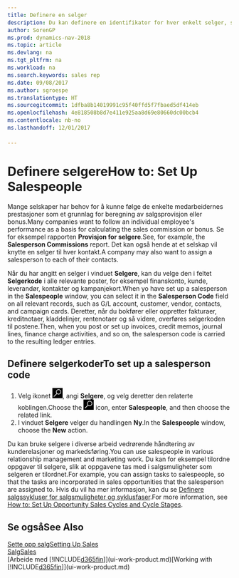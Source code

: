 ```yaml
---
title: Definere en selger
description: Du kan definere en identifikator for hver enkelt selger, slik at du kan spore prestasjonen til en person eller tilordne en selger til en kontakt.
author: SorenGP
ms.prod: dynamics-nav-2018
ms.topic: article
ms.devlang: na
ms.tgt_pltfrm: na
ms.workload: na
ms.search.keywords: sales rep
ms.date: 09/08/2017
ms.author: sgroespe
ms.translationtype: HT
ms.sourcegitcommit: 1dfba8b14019991c95f40ffd5f7fbaed5df414eb
ms.openlocfilehash: 4e818508b8d7e411e925aa8d69e80660dc00bcb4
ms.contentlocale: nb-no
ms.lasthandoff: 12/01/2017

---
```

# <a name="how-to-set-up-salespeople"></a><span data-ttu-id="ce6b3-103">Definere selgere</span><span class="sxs-lookup"><span data-stu-id="ce6b3-103">How to: Set Up Salespeople</span></span>
<span data-ttu-id="ce6b3-104">Mange selskaper har behov for å kunne følge de enkelte medarbeidernes prestasjoner som et grunnlag for beregning av salgsprovisjon eller bonus.</span><span class="sxs-lookup"><span data-stu-id="ce6b3-104">Many companies want to follow an individual employee's performance as a basis for calculating the sales commission or bonus.</span></span> <span data-ttu-id="ce6b3-105">Se for eksempel rapporten **Provisjon for selgere**.</span><span class="sxs-lookup"><span data-stu-id="ce6b3-105">See, for example, the **Salesperson Commissions** report.</span></span> <span data-ttu-id="ce6b3-106">Det kan også hende at et selskap vil knytte en selger til hver kontakt.</span><span class="sxs-lookup"><span data-stu-id="ce6b3-106">A company may also want to assign a salesperson to each of their contacts.</span></span>

<span data-ttu-id="ce6b3-107">Når du har angitt en selger i vinduet **Selgere**, kan du velge den i feltet **Selgerkode** i alle relevante poster, for eksempel finanskonto, kunde, leverandør, kontakter og kampanjekort.</span><span class="sxs-lookup"><span data-stu-id="ce6b3-107">When yo have set up a salesperson in the **Salespeople** window, you can select it in the **Salesperson Code** field on all relevant records, such as G/L account, customer, vendor, contacts, and campaign cards.</span></span> <span data-ttu-id="ce6b3-108">Deretter, når du bokfører eller oppretter fakturaer, kreditnotaer, kladdelinjer, rentenotaer og så videre, overføres selgerkoden til postene.</span><span class="sxs-lookup"><span data-stu-id="ce6b3-108">Then, when you post or set up invoices, credit memos, journal lines, finance charge activities, and so on, the salesperson code is carried to the resulting ledger entries.</span></span>

## <a name="to-set-up-a-salesperson-code"></a><span data-ttu-id="ce6b3-109">Definere selgerkoder</span><span class="sxs-lookup"><span data-stu-id="ce6b3-109">To set up a salesperson code</span></span>
1. <span data-ttu-id="ce6b3-110">Velg ikonet ![Søk etter side eller rapport](media/ui-search/search_small.png "Søk etter side eller rapport"), angi **Selgere**, og velg deretter den relaterte koblingen.</span><span class="sxs-lookup"><span data-stu-id="ce6b3-110">Choose the ![Search for Page or Report](media/ui-search/search_small.png "Search for Page or Report icon") icon, enter **Salespeople**, and then choose the related link.</span></span>
2. <span data-ttu-id="ce6b3-111">I vinduet **Selgere** velger du handlingen **Ny**.</span><span class="sxs-lookup"><span data-stu-id="ce6b3-111">In the **Salespeople** window, choose the **New** action.</span></span>

<span data-ttu-id="ce6b3-112">Du kan bruke selgere i diverse arbeid vedrørende håndtering av kunderelasjoner og markedsføring.</span><span class="sxs-lookup"><span data-stu-id="ce6b3-112">You can use salespeople in various relationship management and marketing work.</span></span> <span data-ttu-id="ce6b3-113">Du kan for eksempel tilordne oppgaver til selgere, slik at oppgavene tas med i salgsmuligheter som selgeren er tilordnet.</span><span class="sxs-lookup"><span data-stu-id="ce6b3-113">For example, you can assign tasks to salespeople, so that the tasks are incorporated in sales opportunities that the salesperson are assigned to.</span></span> <span data-ttu-id="ce6b3-114">Hvis du vil ha mer informasjon, kan du se [Definere salgssykluser for salgsmuligheter og syklusfaser](marketing-how-setup-opportunity-sales-cycles-stages.md).</span><span class="sxs-lookup"><span data-stu-id="ce6b3-114">For more information, see [How to: Set Up Opportunity Sales Cycles and Cycle Stages](marketing-how-setup-opportunity-sales-cycles-stages.md).</span></span>

## <a name="see-also"></a><span data-ttu-id="ce6b3-115">Se også</span><span class="sxs-lookup"><span data-stu-id="ce6b3-115">See Also</span></span>
[<span data-ttu-id="ce6b3-116">Sette opp salg</span><span class="sxs-lookup"><span data-stu-id="ce6b3-116">Setting Up Sales</span></span>](sales-setup-sales.md)  
[<span data-ttu-id="ce6b3-117">Salg</span><span class="sxs-lookup"><span data-stu-id="ce6b3-117">Sales</span></span>](sales-manage-sales.md)  
<span data-ttu-id="ce6b3-118">[Arbeide med [!INCLUDE[d365fin](includes/d365fin_md.md)]](ui-work-product.md)</span><span class="sxs-lookup"><span data-stu-id="ce6b3-118">[Working with [!INCLUDE[d365fin](includes/d365fin_md.md)]](ui-work-product.md)</span></span>  

